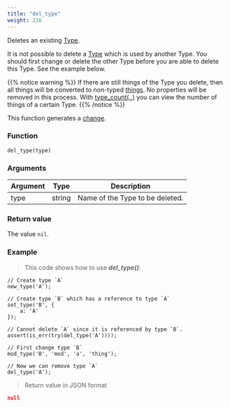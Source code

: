 ```yaml
---
title: "del_type"
weight: 216
---
```


Deletes an existing [Type](../../overview/type).

It is not possible to delete a [Type](../../overview/type) which is used by another
Type. You should first change or delete the other Type before you are able to delete this Type.
See the example below.

{{% notice warning %}}
If there are still things of the Type you delete, then all things will be
converted to non-typed [things](../../data-types/thing). No properties will be removed
in this process. With [type_count(..)](../type_count)
you can view the number of things of a certain Type.
{{% /notice %}}

This function generates a [change](../../overview/changes).

### Function

`del_type(type)`

### Arguments

Argument | Type | Description
-------- | ---- | -----------
type | string | Name of the Type to be deleted.

### Return value

The value `nil`.

### Example

> This code shows how to use ***del_type()***:

```thingsdb,json_response
// Create type `A`
new_type('A');

// Create type `B` which has a reference to type `A`
set_type('B', {
    a: 'A'
});

// Cannot delete `A` since it is referenced by type `B`.
assert(is_err(try(del_type('A'))));

// First change type `B`
mod_type('B', 'mod', 'a', 'thing');

// Now we can remove type `A`
del_type('A');
```

> Return value in JSON format

```json
null
```
